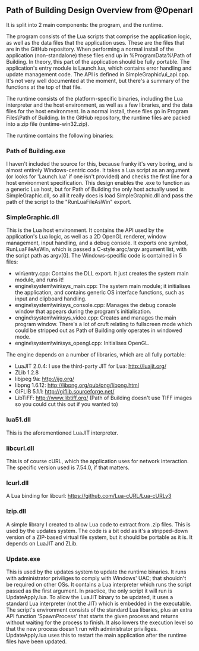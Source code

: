 ## Path of Building Design Overview from @Openarl

It is split into 2 main components: the program, and the runtime.

The program consists of the Lua scripts that comprise the application logic, as well as 
the data files that the application uses. These are the files that are in the GitHub 
repository. When performing a normal install of the application (non-standalone) these 
files end up in %ProgramData%\Path of Building. In theory, this part of the application 
should be fully portable. The application's entry module is Launch.lua, which contains error
handling and update management code. The API is defined in SimpleGraphic\ui_api.cpp. It's
not very well documented at the moment, but there's a summary of the functions at the top of
that file.

The runtime consists of the platform-specific binaries, including the Lua interpreter and 
the host environment, as well as a few libraries, and the data files for the host environment.
In a normal install, these files go in Program Files\Path of Building. In the GitHub 
repository, the runtime files are packed into a zip file (runtime-win32.zip). 

The runtime contains the following binaries:

### Path of Building.exe
I haven't included the source for this, because franky it's very boring,
and is almost entirely Windows-centric code. It takes a Lua script as an argument (or looks 
for 'Launch.lua' if one isn't provided) and checks the first line for a host environment 
specification. This design enables the .exe to function as a generic Lua host, but for 
Path of Building the only host actually used is SimpleGraphic.dll, so all it really does is
load SimpleGraphic.dll and pass the path of the script to the "RunLuaFileAsWin" export.

### SimpleGraphic.dll
This is the Lua host environment. It contains the API used by the
application's Lua logic, as well as a 2D OpenGL renderer, window management, input handling,
and a debug console. It exports one symbol, RunLuaFileAsWin, which is passed a C-style argc/argv
argument list, with the script path as argv[0]. The Windows-specific code is contained in 5 files:
- win\entry.cpp: Contains the DLL export. It just creates the system main module, and runs it!
- engine\system\win\sys_main.cpp: The system main module; it initialises the application, and
contains generic OS interface functions, such as input and clipboard handling.
- engine\system\win\sys_console.cpp: Manages the debug console window that appears during the 
program's initialisation.
- engine\system\win\sys_video.cpp: Creates and manages the main program window. There's a lot of
cruft relating to fullscreen mode which could be stripped out as Path of Building only operates
in windowed mode.
- engine\system\win\sys_opengl.cpp: Initialises OpenGL.

The engine depends on a number of libraries, which are all fully portable:
 - LuaJIT 2.0.4: I use the third-party JIT for Lua: http://luajit.org/
 - ZLib 1.2.8
 - libjpeg 9a: http://ijg.org/
 - libpng 1.6.12: http://libpng.org/pub/png/libpng.html
 - GIFLIB 5.1.1: http://giflib.sourceforge.net/
 - LibTiFF: http://www.libtiff.org/ (Path of Building doesn't use TIFF images so you could 
   cut this out if you wanted to)

### lua51.dll
This is the aforementioned LuaJIT interpreter.

### libcurl.dll
This is of course cURL, which the application uses for network interaction.
The specific version used is 7.54.0, if that matters.

### lcurl.dll
A Lua binding for libcurl: https://github.com/Lua-cURL/Lua-cURLv3

### lzip.dll
A simple library I created to allow Lua code to extract from .zip files. This is used
by the updates system. The code is a bit odd as it's a stripped-down version of a ZIP-based
virtual file system, but it should be portable as it is. It depends on LuaJIT and ZLib.

### Update.exe
This is used by the updates system to update the runtime binaries. It runs with 
administrator priviliges to comply with Windows' UAC; that shouldn't be required on other OSs. 
It contains a Lua interpreter which runs the script passed as the first argument. In practice, the
only script it will run is UpdateApply.lua. To allow the LuaJIT binary to be updated, it uses a 
standard Lua interpreter (not the JIT) which is embedded in the executable. The script's 
environment consists of the standard Lua libaries, plus an extra API function 'SpawnProcess' that
starts the given process and returns without waiting for the process to finish. It also lowers the
execution level so that the new process doesn't run with administrator priviliges. UpdateApply.lua
uses this to restart the main application after the runtime files have been updated.